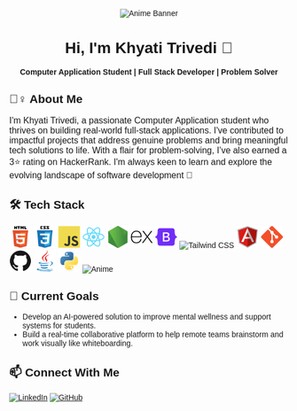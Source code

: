 <!-- Khyati Trivedi GitHub Profile README -->

<!-- Hero Section with Anime Banner and Profile Photo -->
<p align="center">
  <img src="https://i.pinimg.com/originals/25/65/7d/25657d13569db5c58e4458b88c2e9b6b.gif" width="300" alt="Anime Banner"/>
</p>
<h1 align="center" style="font-family: 'Poppins', sans-serif; font-weight: bold;">Hi, I'm Khyati Trivedi 👋</h1>
<p align="center">
  <b>Computer Application Student | Full Stack Developer | Problem Solver</b>
</p>

<!-- About Me Section -->
<h2>🙋‍♀️ About Me</h2>
<p style="font-family: 'Poppins', sans-serif; font-size: 16px;">
  I'm Khyati Trivedi, a passionate Computer Application student who thrives on building real-world full-stack applications. 
  I've contributed to impactful projects that address genuine problems and bring meaningful tech solutions to life. 
  With a flair for problem-solving, I’ve also earned a 3⭐ rating on HackerRank. 
  I'm always keen to learn and explore the evolving landscape of software development 🚀
</p>

<!-- Skills Section -->
<h2>🛠️ Tech Stack</h2>
<p align="left">
  <img src="https://raw.githubusercontent.com/devicons/devicon/master/icons/html5/html5-original-wordmark.svg" alt="HTML5" width="40" />
  <img src="https://raw.githubusercontent.com/devicons/devicon/master/icons/css3/css3-original-wordmark.svg" alt="CSS3" width="40" />
  <img src="https://raw.githubusercontent.com/devicons/devicon/master/icons/javascript/javascript-original.svg" alt="JavaScript" width="40" />
  <img src="https://raw.githubusercontent.com/devicons/devicon/master/icons/react/react-original.svg" alt="React" width="40" />
  <img src="https://raw.githubusercontent.com/devicons/devicon/master/icons/nodejs/nodejs-original.svg" alt="Node.js" width="40" />
  <img src="https://raw.githubusercontent.com/devicons/devicon/master/icons/express/express-original.svg" alt="Express.js" width="40" />
  <img src="https://raw.githubusercontent.com/devicons/devicon/master/icons/bootstrap/bootstrap-plain.svg" alt="Bootstrap" width="40" />
  <img src="https://www.vectorlogo.zone/logos/tailwindcss/tailwindcss-icon.svg" alt="Tailwind CSS" width="40" />
  <img src="https://raw.githubusercontent.com/devicons/devicon/master/icons/angularjs/angularjs-original.svg" alt="Angular" width="40" />
  <img src="https://raw.githubusercontent.com/devicons/devicon/master/icons/git/git-original.svg" alt="Git" width="40" />
  <img src="https://raw.githubusercontent.com/devicons/devicon/master/icons/github/github-original.svg" alt="GitHub" width="40" />
  <img src="https://raw.githubusercontent.com/devicons/devicon/master/icons/java/java-original.svg" alt="Java" width="40" />
  <img src="https://raw.githubusercontent.com/devicons/devicon/master/icons/python/python-original.svg" alt="Python" width="40" />
  <img src="https://i.pinimg.com/originals/0b/83/92/0b83923c0f4964e8ad5313c0c55bdde5.gif" alt="Anime" width="40" />
</p>

<!-- Learning Goals -->
<h2>🎯 Current Goals</h2>
<ul>
  <li>Develop an AI-powered solution to improve mental wellness and support systems for students.</li>
  <li>Build a real-time collaborative platform to help remote teams brainstorm and work visually like whiteboarding.</li>
</ul>

<!-- Contact -->
<h2>📫 Connect With Me</h2>
<p>
  <a href="https://www.linkedin.com/in/khyati-trivedi"><img src="https://cdn-icons-png.flaticon.com/512/174/174857.png" width="30" alt="LinkedIn" /></a>
  <a href="https://github.com/khyati-trivedi"><img src="https://cdn-icons-png.flaticon.com/512/25/25231.png" width="30" alt="GitHub" /></a>
</p>

<!-- Font Style -->
<link href="https://fonts.googleapis.com/css2?family=Poppins:wght@400;600&display=swap" rel="stylesheet">
<style>
  * {
    font-family: 'Poppins', sans-serif;
  }
</style>
